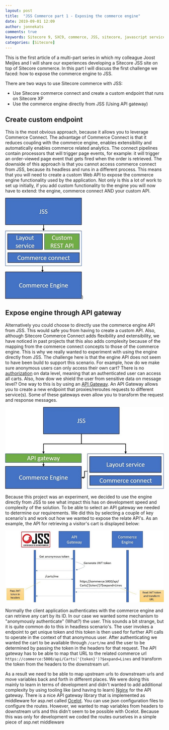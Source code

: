 ```yaml
---
layout: post
title:  "JSS Commerce part 1 - Exposing the commerce engine"
date: 2019-09-01 12:09
author: jonnekats
comments: true
keywords: Sitecore 9, SXC9, commerce, JSS, sitecore, javascript services
categories: [Sitecore]
---
```

This is the first article of a multi-part series in which my colleague Joost Meijles and I will share our experiences developing a Sitecore JSS site on top of Sitecore commerce. In this part I will discuss the first challenge we faced: how to expose the commerce engine to JSS.

There are two ways to use Sitecore commerce with JSS:

 - Use Sitecore commerce connect and create a custom endpoint that runs on Sitecore XP
 - Use the commerce engine directly from JSS (Using API gateway)

## Create custom endpoint
This is the most obvious approach, because it allows you to leverage Commerce Connect. The advantage of Commerce Connect is that it reduces coupling with the commerce engine, enables extensibility and automatically enables commerce related analytics. The connect pipelines contain processors that will trigger page events, for example: it will trigger an order-viewed page event that gets fired when the order is retrieved. The downside of this approach is that you cannot access commerce connect from JSS, because its headless and runs in a different process. This means that you will need to create a custom Web API to expose the commerce engine functionality used by the application. Not only is this a lot of work to set up initially, if you add custom functionality to the engine you will now have to extend: the engine, commerce connect AND your custom API.

![Expose using commerce connect and custom endpoint](/assets/images/expose-commerce-engine/commerceconnect.jpg))


## Expose engine through API gateway
Alternatively you could choose to directly use the commerce engine API from JSS. This would safe you from having to create a custom API. Also, although Sitecore Commerce Connect adds flexibility and extensibility, we have noticed in past projects that this also adds complexity because of the mapping from the commerce connect concepts to those of the commerce engine. This is why we really wanted to experiment with using the engine directly from JSS. The challenge here is that the engine API does not seem to have been build to support this scenario. For example, how do we make sure anonymous users can only access their own cart? There is no [authorization](../sitecore-commerce-security-explained) on data level, meaning that an authenticated user can access all carts. Also, how dow we shield the user from  sensitive data on message level? One way to this is by using an [API Gateway](https://microservices.io/patterns/apigateway.html). An API Gateway allows you to create a new endpoint that proxies/reroutes requests to different service(s). Some of these gateways even allow you to transform the request and response messages.

![Expose through API gateway](/assets/images/expose-commerce-engine/directly.jpg)

Because this project was an experiment, we decided to use the engine directly from JSS to see what impact this has on development speed and complexity of the solution. To be able to select an API gateway we needed to determine our requirements. We did this by selecting a couple of key scenario's and work out how we wanted to expose the relate API's. As an example, the API for retrieving a visitor's cart is displayed below: 

![Cart flow](/assets/images/expose-commerce-engine/cartflow.jpg)
 
Normally the client application authenticates with the commerce engine and can retrieve any cart by its ID. In our case we wanted some mechanism to "anonymously authenticate" (What?) the user. This sounds a bit strange, but it is quite common do to this in headless scenario's. The user invokes a endpoint to get unique token and this token is then used for further API calls to operate in the context of that anonymous user. After authenticating we wanted the cart to be available through `/cart/me` and the user to be determined by passing the token in the headers for that request. The API gateway has to be able to map that URL to the related commerce url `https://commerce:5000/api/Carts('{token}')?$expand=Lines` and transform the token from the headers to the downstream url.

As a result we need to be able to map upstream urls to downstream urls and move variables back and forth in different places. We were doing this mainly to learn in terms of development and didn't wanted to add additional complexity by using tooling like (and having to learn) [Nginx](https://www.nginx.com/) for the API gateway. There is a nice API gateway library that is implemented as middleware for asp.net called [Ocelot](https://github.com/ThreeMammals/Ocelot). You can use json configuration files to configure the routes. However, we wanted to map variables from headers to downstream urls and this didn't seem to be possible with Ocelot. Because this was only for development we coded the routes ourselves in a simple piece of asp.net middleware 